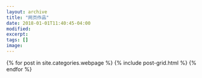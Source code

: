 ```yaml
---
layout: archive
title: "网页作品"
date: 2018-01-01T11:40:45-04:00
modified:
excerpt: 
tags: []
image: 
---
```



<div class="tiles">
{% for post in site.categories.webpage %}
  {% include post-grid.html %}
{% endfor %}
</div><!-- /.tiles 把所有categories 有 webpage 的列出来-->

